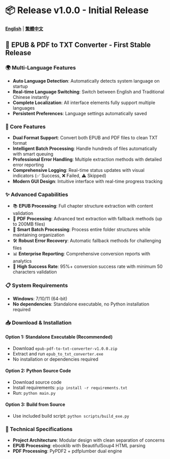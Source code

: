 # 📦 Release v1.0.0 - Initial Release

[**English**](RELEASE_NOTES.md) | [**繁體中文**](RELEASE_NOTES_zh-TW.md)

## 🎉 EPUB & PDF to TXT Converter - First Stable Release

### 🌍 Multi-Language Features
- **Auto Language Detection**: Automatically detects system language on startup
- **Real-time Language Switching**: Switch between English and Traditional Chinese instantly
- **Complete Localization**: All interface elements fully support multiple languages
- **Persistent Preferences**: Language settings automatically saved

### 🚀 Core Features
- **Dual Format Support**: Convert both EPUB and PDF files to clean TXT format
- **Intelligent Batch Processing**: Handle hundreds of files automatically with smart queuing
- **Professional Error Handling**: Multiple extraction methods with detailed error reporting
- **Comprehensive Logging**: Real-time status updates with visual indicators (✅ Success, ❌ Failed, ⚠️ Skipped)
- **Modern GUI Design**: Intuitive interface with real-time progress tracking

### ✨ Advanced Capabilities
- 📚 **EPUB Processing**: Full chapter structure extraction with content validation
- 📄 **PDF Processing**: Advanced text extraction with fallback methods (up to 200MB files)
- 🔄 **Smart Batch Processing**: Process entire folder structures while maintaining organization
- 🛠️ **Robust Error Recovery**: Automatic fallback methods for challenging files
- 📊 **Enterprise Reporting**: Comprehensive conversion reports with analytics
- 🎯 **High Success Rate**: 95%+ conversion success rate with minimum 50 characters validation

### 📋 System Requirements
- **Windows**: 7/10/11 (64-bit)
- **No dependencies**: Standalone executable, no Python installation required

### 📥 Download & Installation

#### Option 1: Standalone Executable (Recommended)
- Download `epub-pdf-to-txt-converter-v1.0.0.zip`
- Extract and run `epub_to_txt_converter.exe`
- No installation or dependencies required

#### Option 2: Python Source Code
- Download source code
- Install requirements: `pip install -r requirements.txt`
- Run: `python main.py`

#### Option 3: Build from Source
- Use included build script: `python scripts/build_exe.py`

### 🔧 Technical Specifications
- **Project Architecture**: Modular design with clean separation of concerns
- **EPUB Processing**: ebooklib with BeautifulSoup4 HTML parsing
- **PDF Processing**: PyPDF2 + pdfplumber dual engine